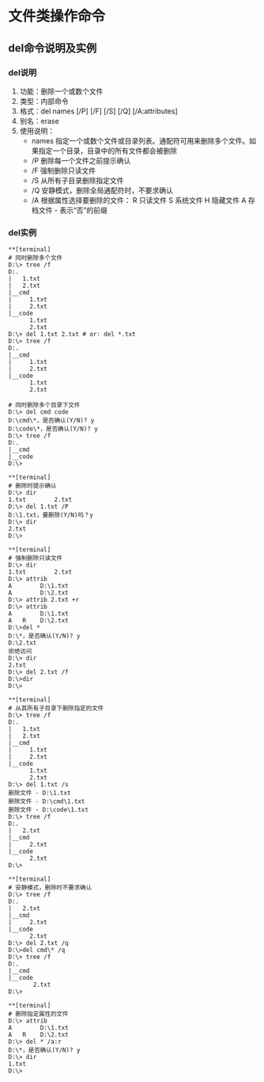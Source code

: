 # 文件类操作命令

## del命令说明及实例

### del说明
1. 功能：删除一个或数个文件
2. 类型：内部命令
3. 格式：del names [/P] [/F] [/S] [/Q] [/A:attributes]
4. 别名：erase
5. 使用说明：
	* names 指定一个或数个文件或目录列表。通配符可用来删除多个文件。如果指定一个目录，目录中的所有文件都会被删除
	* /P 删除每一个文件之前提示确认
	* /F 强制删除只读文件
	* /S 从所有子目录删除指定文件
	* /Q 安静模式，删除全局通配符时，不要求确认
	* /A 根据属性选择要删除的文件：
		R 只读文件      S 系统文件      H 隐藏文件      A 存档文件      \- 表示“否”的前缀

### del实例
```
**[terminal]
# 同时删除多个文件
D:\> tree /f
D:.
|   1.txt
|   2.txt
|__cmd
|     1.txt
|     2.txt
|__code
      1.txt
	  2.txt
D:\> del 1.txt 2.txt # or: del *.txt
D:\> tree /f
D:.
|__cmd
|     1.txt
|     2.txt
|__code
      1.txt
	  2.txt

# 同时删除多个目录下文件
D:\> del cmd code
D:\cmd\*，是否确认(Y/N)? y
D:\code\*，是否确认(Y/N)? y
D:\> tree /f
D:.
|__cmd
|__code
D:\>
```

```
**[terminal]
# 删除时提示确认
D:\> dir
1.txt        2.txt
D:\> del 1.txt /P
D:\1.txt，要删除(Y/N)吗？y
D:\> dir
2.txt
D:\>
```

```
**[terminal]
# 强制删除只读文件
D:\> dir
1.txt        2.txt
D:\> attrib
A        D:\1.txt
A        D:\2.txt
D:\> attrib 2.txt +r
D:\> attrib
A        D:\1.txt
A   R    D:\2.txt
D:\>del *
D:\*，是否确认(Y/N)? y
D:\2.txt
拒绝访问
D:\> dir
2.txt
D:\> del 2.txt /f
D:\>dir
D:\>
```

```
**[terminal]
# 从其所有子目录下删除指定的文件
D:\> tree /f
D:.
|   1.txt
|   2.txt
|__cmd
|     1.txt
|     2.txt
|__code
      1.txt
	  2.txt
D:\> del 1.txt /s
删除文件 - D:\1.txt
删除文件 - D:\cmd\1.txt
删除文件 - D:\code\1.txt
D:\> tree /f
D:.
|   2.txt
|__cmd
|     2.txt
|__code
	  2.txt
D:\>
```

```
**[terminal]
# 安静模式，删除时不要求确认
D:\> tree /f
D:.
|   2.txt
|__cmd
|     2.txt
|__code
	  2.txt
D:\> del 2.txt /q
D:\>del cmd\* /q
D:\> tree /f
D:.
|__cmd
|__code
       2.txt
D:\>
```

```
**[terminal]
# 删除指定属性的文件
D:\> attrib
A        D:\1.txt
A   R    D:\2.txt
D:\> del * /a:r
D:\*，是否确认(Y/N)? y
D:\> dir
1.txt
D:\>
```
